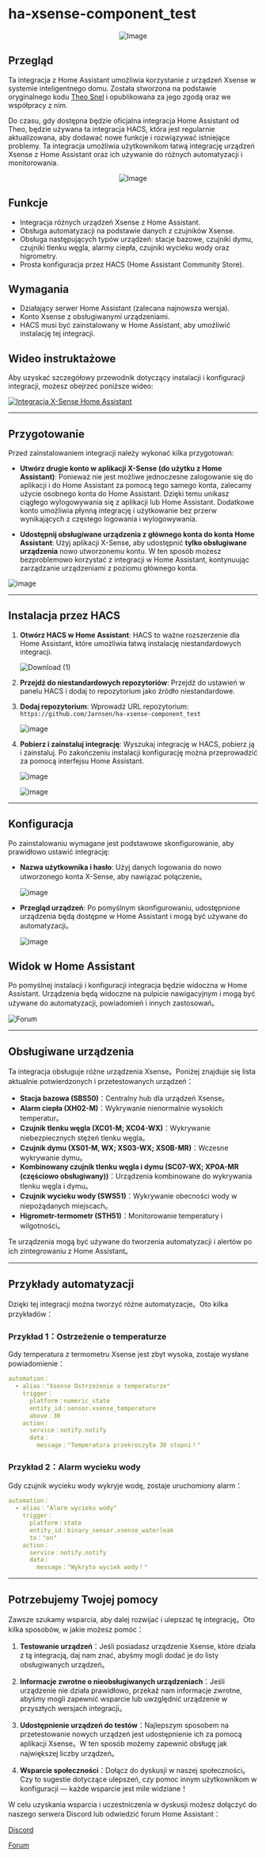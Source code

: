 # ha-xsense-component_test

<p align="center">
<img src="https://github.com/user-attachments/assets/8e05446e-bc14-4a21-9f6d-8e9f9defd630" alt="Image">
</p>

## Przegląd
Ta integracja z Home Assistant umożliwia korzystanie z urządzeń Xsense w systemie inteligentnego domu. Została stworzona na podstawie oryginalnego kodu [Theo Snel](https://github.com/theosnel/homeassistant-core/tree/xsense/homeassistant/components/xsense) i opublikowana za jego zgodą oraz we współpracy z nim.

Do czasu, gdy dostępna będzie oficjalna integracja Home Assistant od Theo, będzie używana ta integracja HACS, która jest regularnie aktualizowana, aby dodawać nowe funkcje i rozwiązywać istniejące problemy. Ta integracja umożliwia użytkownikom łatwą integrację urządzeń Xsense z Home Assistant oraz ich używanie do różnych automatyzacji i monitorowania.

<p align="center">
  <img src="https://github.com/user-attachments/assets/fbe7e69b-9204-4de4-a245-e0e2bdbd7f73" alt="Image">
</p>

## Funkcje
- Integracja różnych urządzeń Xsense z Home Assistant.
- Obsługa automatyzacji na podstawie danych z czujników Xsense.
- Obsługa następujących typów urządzeń: stacje bazowe, czujniki dymu, czujniki tlenku węgla, alarmy ciepła, czujniki wycieku wody oraz higrometry.
- Prosta konfiguracja przez HACS (Home Assistant Community Store).

## Wymagania
- Działający serwer Home Assistant (zalecana najnowsza wersja).
- Konto Xsense z obsługiwanymi urządzeniami.
- HACS musi być zainstalowany w Home Assistant, aby umożliwić instalację tej integracji.

## Wideo instruktażowe
Aby uzyskać szczegółowy przewodnik dotyczący instalacji i konfiguracji integracji, możesz obejrzeć poniższe wideo:

[![Integracja X-Sense Home Assistant](https://img.youtube.com/vi/3CCKK-qX-YA/0.jpg)](https://www.youtube.com/watch?v=3CCKK-qX-YA)

____________________________________________________________

## Przygotowanie
Przed zainstalowaniem integracji należy wykonać kilka przygotowań:

- **Utwórz drugie konto w aplikacji X-Sense (do użytku z Home Assistant)**: Ponieważ nie jest możliwe jednoczesne zalogowanie się do aplikacji i do Home Assistant za pomocą tego samego konta, zalecamy użycie osobnego konta do Home Assistant. Dzięki temu unikasz ciągłego wylogowywania się z aplikacji lub Home Assistant. Dodatkowe konto umożliwia płynną integrację i użytkowanie bez przerw wynikających z częstego logowania i wylogowywania.

- **Udostępnij obsługiwane urządzenia z głównego konta do konta Home Assistant**: Użyj aplikacji X-Sense, aby udostępnić **tylko obsługiwane urządzenia** nowo utworzonemu kontu. W ten sposób możesz bezproblemowo korzystać z integracji w Home Assistant, kontynuując zarządzanie urządzeniami z poziomu głównego konta.

![image](https://github.com/Elwinmage/ha-xsense-component/assets/15807572/9cc18693-5f37-49c5-a67d-22602fa7eef5)

____________________________________________________________

## Instalacja przez HACS
1. **Otwórz HACS w Home Assistant**:
   HACS to ważne rozszerzenie dla Home Assistant, które umożliwia łatwą instalację niestandardowych integracji.

   ![Download (1)](https://github.com/Elwinmage/ha-xsense-component/assets/15807572/3220c686-f53f-4766-9523-e3272a6ff104)

2. **Przejdź do niestandardowych repozytoriów**:
   Przejdź do ustawień w panelu HACS i dodaj to repozytorium jako źródło niestandardowe.

3. **Dodaj repozytorium**:
   Wprowadź URL repozytorium: `https://github.com/Jarnsen/ha-xsense-component_test`

   ![image](https://github.com/Elwinmage/ha-xsense-component/assets/15807572/48c23cf0-a212-4889-8d08-f995ff2fd5d7)

4. **Pobierz i zainstaluj integrację**:
   Wyszukaj integrację w HACS, pobierz ją i zainstaluj. Po zakończeniu instalacji konfigurację można przeprowadzić za pomocą interfejsu Home Assistant.

   ![image](https://github.com/Elwinmage/ha-xsense-component/assets/15807572/5bd2d567-6568-47c5-a45e-6af7228ff30e)
   
   ![image](https://github.com/Elwinmage/ha-xsense-component/assets/15807572/33cd7bfa-eec2-44f5-af30-4f21269f0081)

____________________________________________________________

## Konfiguracja
Po zainstalowaniu wymagane jest podstawowe skonfigurowanie, aby prawidłowo ustawić integrację:
- **Nazwa użytkownika i hasło**: Użyj danych logowania do nowo utworzonego konta X-Sense, aby nawiązać połączenie。

    ![image](https://github.com/Elwinmage/ha-xsense-component/assets/15807572/48c5e923-a6a0-4a47-8f26-8ef3954ea34b)
  
- **Przegląd urządzeń**: Po pomyślnym skonfigurowaniu, udostępnione urządzenia będą dostępne w Home Assistant i mogą być używane do automatyzacji。

    ![image](https://github.com/Elwinmage/ha-xsense-component/assets/15807572/42b33b6b-ecd9-45f6-99fc-314a0abd9bbe)
## Widok w Home Assistant
Po pomyślnej instalacji i konfiguracji integracja będzie widoczna w Home Assistant. Urządzenia będą widoczne na pulpicie nawigacyjnym i mogą być używane do automatyzacji, powiadomień i innych zastosowań。


![Forum](https://github.com/Elwinmage/ha-xsense-component/assets/15807572/2d271b78-39d9-4bbd-837d-8593cf1933bd)


____________________________________________________________

## Obsługiwane urządzenia
Ta integracja obsługuje różne urządzenia Xsense。Poniżej znajduje się lista aktualnie potwierdzonych i przetestowanych urządzeń：
- **Stacja bazowa (SBS50)**：Centralny hub dla urządzeń Xsense。
- **Alarm ciepła (XH02-M)**：Wykrywanie nienormalnie wysokich temperatur。
- **Czujnik tlenku węgla (XC01-M; XC04-WX)**：Wykrywanie niebezpiecznych stężeń tlenku węgla。
- **Czujnik dymu (XS01-M, WX; XS03-WX; XS0B-MR)**：Wczesne wykrywanie dymu。
- **Kombinowany czujnik tlenku węgla i dymu (SC07-WX; XP0A-MR (częściowo obsługiwany))**：Urządzenia kombinowane do wykrywania tlenku węgla i dymu。
- **Czujnik wycieku wody (SWS51)**：Wykrywanie obecności wody w niepożądanych miejscach。
- **Higrometr-termometr (STH51)**：Monitorowanie temperatury i wilgotności。

Te urządzenia mogą być używane do tworzenia automatyzacji i alertów po ich zintegrowaniu z Home Assistant。

____________________________________________________________

## Przykłady automatyzacji
Dzięki tej integracji można tworzyć różne automatyzacje。Oto kilka przykładów：

### Przykład 1：Ostrzeżenie o temperaturze
Gdy temperatura z termometru Xsense jest zbyt wysoka, zostaje wysłane powiadomienie：

```yaml
automation：
  - alias："Xsense Ostrzeżenie o temperaturze"
    trigger：
      platform：numeric_state
      entity_id：sensor.xsense_temperature
      above：30
    action：
      service：notify.notify
      data：
        message："Temperatura przekroczyła 30 stopni！"
```

### Przykład 2：Alarm wycieku wody
Gdy czujnik wycieku wody wykryje wodę, zostaje uruchomiony alarm：

```yaml
automation：
  - alias："Alarm wycieku wody"
    trigger：
      platform：state
      entity_id：binary_sensor.xsense_waterleak
      to："on"
    action：
      service：notify.notify
      data：
        message："Wykryto wyciek wody！"
```

____________________________________________________________

## Potrzebujemy Twojej pomocy
Zawsze szukamy wsparcia, aby dalej rozwijać i ulepszać tę integrację。Oto kilka sposobów, w jakie możesz pomóc：

1. **Testowanie urządzeń**：Jeśli posiadasz urządzenie Xsense, które działa z tą integracją, daj nam znać, abyśmy mogli dodać je do listy obsługiwanych urządzeń。

2. **Informacje zwrotne o nieobsługiwanych urządzeniach**：Jeśli urządzenie nie działa prawidłowo, przekaż nam informacje zwrotne, abyśmy mogli zapewnić wsparcie lub uwzględnić urządzenie w przyszłych wersjach integracji。

3. **Udostępnienie urządzeń do testów**：Najlepszym sposobem na przetestowanie nowych urządzeń jest udostępnienie ich za pomocą aplikacji Xsense。W ten sposób możemy zapewnić obsługę jak największej liczby urządzeń。

4. **Wsparcie społeczności**：Dołącz do dyskusji w naszej społeczności。Czy to sugestie dotyczące ulepszeń, czy pomoc innym użytkownikom w konfiguracji — każde wsparcie jest mile widziane！

W celu uzyskania wsparcia i uczestniczenia w dyskusji możesz dołączyć do naszego serwera Discord lub odwiedzić forum Home Assistant：

[Discord](https：//discord.gg/5phHHgGb3V)

[Forum](https：//community.home-assistant.io/t/x-sense-security-is-it-possible-to-create-an-integration/534119/110)
